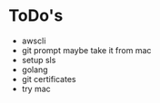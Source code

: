 # ToDo's

- awscli
- git prompt maybe take it from mac
- setup sls 
- golang
- git certificates 
- try mac 
